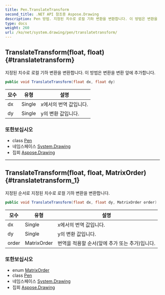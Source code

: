 ```yaml
---
title: Pen.TranslateTransform
second_title: .NET API 참조용 Aspose.Drawing
description: Pen 방법. 지정된 치수로 로컬 기하 변환을 변환합니다. 이 방법은 변환을 변환 앞에 추가합니다.
type: docs
weight: 260
url: /ko/net/system.drawing/pen/translatetransform/
---
```

## TranslateTransform(float, float) {#translatetransform}

지정된 치수로 로컬 기하 변환을 변환합니다. 이 방법은 변환을 변환 앞에 추가합니다.

```csharp
public void TranslateTransform(float dx, float dy)
```

| 모수 | 유형 | 설명 |
| --- | --- | --- |
| dx | Single | x에서의 번역 값입니다. |
| dy | Single | y의 변환 값입니다. |

### 또한보십시오

* class [Pen](../)
* 네임스페이스 [System.Drawing](../../pen/)
* 집회 [Aspose.Drawing](../../../)

---

## TranslateTransform(float, float, MatrixOrder) {#translatetransform_1}

지정된 순서로 지정된 치수로 로컬 기하 변환을 변환합니다.

```csharp
public void TranslateTransform(float dx, float dy, MatrixOrder order)
```

| 모수 | 유형 | 설명 |
| --- | --- | --- |
| dx | Single | x에서의 번역 값입니다. |
| dy | Single | y의 변환 값입니다. |
| order | MatrixOrder | 번역을 적용할 순서(앞에 추가 또는 추가)입니다. |

### 또한보십시오

* enum [MatrixOrder](../../../system.drawing.drawing2d/matrixorder/)
* class [Pen](../)
* 네임스페이스 [System.Drawing](../../pen/)
* 집회 [Aspose.Drawing](../../../)


